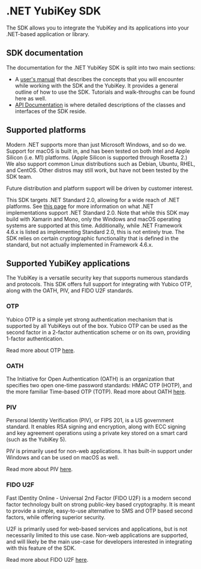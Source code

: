 <!-- Copyright 2021 Yubico AB

Licensed under the Apache License, Version 2.0 (the "License");
you may not use this file except in compliance with the License.
You may obtain a copy of the License at

    http://www.apache.org/licenses/LICENSE-2.0

Unless required by applicable law or agreed to in writing, software
distributed under the License is distributed on an "AS IS" BASIS,
WITHOUT WARRANTIES OR CONDITIONS OF ANY KIND, either express or implied.
See the License for the specific language governing permissions and
limitations under the License. -->

# .NET YubiKey SDK

The SDK allows you to integrate the YubiKey and its applications into your .NET-based
application or library.

## SDK documentation

The documentation for the .NET YubiKey SDK is split into two main sections:

- A [user's manual](users-manual/intro.md) that describes the concepts that you will
  encounter while working with the SDK and the YubiKey. It provides a general outline of
  how to use the SDK. Tutorials and walk-throughs can be found here as well.
- [API Documentation](yubikey-api/index.md) is where detailed descriptions of the classes and
  interfaces of the SDK reside.

## Supported platforms

Modern .NET supports more than just Microsoft Windows, and so do we. Support for macOS is built in,
and has been tested on both Intel and Apple Silicon (i.e. M1) platforms. (Apple Silicon is supported
through Rosetta 2.) We also support common Linux distributions such as Debian, Ubuntu, RHEL, and CentOS.
Other distros may still work, but have not been tested by the SDK team.

Future distribution and platform support will be driven by customer interest.

This SDK targets .NET Standard 2.0, allowing for a wide reach of .NET platforms.
See [this page](https://docs.microsoft.com/en-us/dotnet/standard/net-standard) for more
information on what .NET implementations support .NET Standard 2.0. Note that while this SDK may build
with Xamarin and Mono, only the Windows and macOS operating systems are supported at this time.
Additionally, while .NET Framework 4.6.x is listed as implementing Standard 2.0, this is not
entirely true. The SDK relies on certain cryptographic functionality that is defined
in the standard, but not actually implemented in Framework 4.6.x.

## Supported YubiKey applications

The YubiKey is a versatile security key that supports numerous standards and protocols. This SDK offers
full support for integrating with Yubico OTP, along with the OATH, PIV, and FIDO U2F standards.

### OTP

Yubico OTP is a simple yet strong authentication mechanism that is supported by all
YubiKeys out of the box. Yubico OTP can be used as the second factor in a 2-factor authentication scheme
or on its own, providing 1-factor authentication.

Read more about OTP [here](users-manual/application-otp/otp-overview.md).

### OATH

The Initiative for Open Authentication (OATH) is an organization that specifies two
open one-time password standards: HMAC OTP (HOTP), and the more familiar Time-based OTP (TOTP).
Read more about OATH [here](users-manual/application-oath/oath-overview.md).

### PIV

Personal Identity Verification (PIV), or FIPS 201, is a US government standard. It enables
RSA signing and encryption, along with ECC signing and key agreement operations using a
private key stored on a smart card (such as the YubiKey 5).

PIV is primarily used for non-web applications. It has built-in support under Windows and
can be used on macOS as well.

Read more about PIV [here](users-manual/application-piv/piv-overview.md).

### FIDO U2F

Fast IDentity Online - Universal 2nd Factor (FIDO U2F) is a modern second factor technology
built on strong public-key based cryptography. It is meant to provide a simple, easy-to-use
alternative to SMS and OTP based second factors, while offering superior security.

U2F is primarily used for web-based services and applications, but is not necessarily
limited to this use case. Non-web applications are supported, and will likely be the main
use-case for developers interested in integrating with this feature of the SDK.

Read more about FIDO U2F [here](users-manual/application-u2f/fido-u2f-overview.md).
